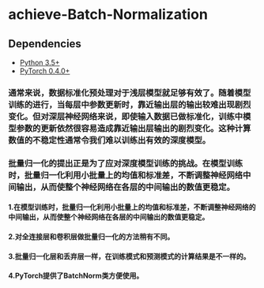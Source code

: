 # achieve-Batch-Normalization

## Dependencies
* [Python 3.5+](https://www.continuum.io/downloads)
* [PyTorch 0.4.0+](http://pytorch.org/)

### 通常来说，数据标准化预处理对于浅层模型就足够有效了。随着模型训练的进行，当每层中参数更新时，靠近输出层的输出较难出现剧烈变化。但对深层神经网络来说，即使输入数据已做标准化，训练中模型参数的更新依然很容易造成靠近输出层输出的剧烈变化。这种计算数值的不稳定性通常令我们难以训练出有效的深度模型。

### 批量归一化的提出正是为了应对深度模型训练的挑战。在模型训练时，批量归一化利用小批量上的均值和标准差，不断调整神经网络中间输出，从而使整个神经网络在各层的中间输出的数值更稳定。

#### 1.在模型训练时，批量归一化利用小批量上的均值和标准差，不断调整神经网络的中间输出，从而使整个神经网络在各层的中间输出的数值更稳定。
#### 2.对全连接层和卷积层做批量归一化的方法稍有不同。
#### 3.批量归一化层和丢弃层一样，在训练模式和预测模式的计算结果是不一样的。
#### 4.PyTorch提供了BatchNorm类方便使用。
